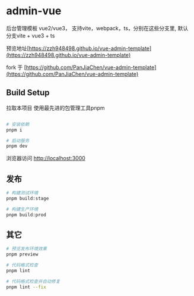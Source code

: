# admin-vue
后台管理模板 vue2/vue3， 支持vite，webpack，ts，分别在这些分支里, 默认分支vite + vue3 + ts

预览地址[https://zzh948498.github.io/vue-admin-template](https://zzh948498.github.io/vue-admin-template)

fork 于 [https://github.com/PanJiaChen/vue-admin-template](https://github.com/PanJiaChen/vue-admin-template)

## Build Setup
拉取本项目
使用最先进的包管理工具pnpm
```bash

# 安装依赖
pnpm i

# 启动服务
pnpm dev
```

浏览器访问 [http://localhost:3000](http://localhost:3000)

## 发布

```bash
# 构建测试环境
pnpm build:stage

# 构建生产环境
pnpm build:prod
```

## 其它

```bash
# 预览发布环境效果
pnpm preview

# 代码格式检查
pnpm lint

# 代码格式检查并自动修复
pnpm lint --fix
```



